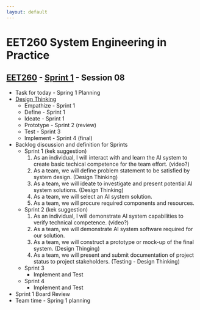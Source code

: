 ```yaml
---
layout: default
---
```


# EET260 System Engineering in Practice

## [EET260](../) - [Sprint 1](./) - Session 08

- Task for today - Spring 1 Planning
- [Design Thinking](https://youtu.be/6lmvCqvmjfE)
    - Empathize - Sprint 1
    - Define - Sprint 1
    - Ideate - Sprint 1
    - Prototype - Sprint 2 (review)
    - Test - Sprint 3
    - Implement - Sprint 4 (final)
- Backlog discussion and definition for Sprints
    - Sprint 1 (kek suggestion)
        1. As an individual, I will interact with and learn the AI system to create basic techical competence for the team effort. (video?)
        2. As a team, we will define problem statement to be satisfied by system design. (Design Thinking)
        3. As a team, we will ideate to investigate and present potential AI system solutions. (Design Thinking)
        4. As a team, we will select an AI system solution.
        5. As a team, we will procure required components and resources.
    - Sprint 2 (kek suggestion)
        1. As an individual, I will demonstrate AI system capabilities to verify technical competence. (video?)
        2. As a team, we will demonstrate AI system software required for our solution.
        3. As a team, we will construct a prototype or mock-up of the final system. (Design Thinging)
        4. As a team, we will present and submit documentation of project status to project stakeholders. (Testing - Design Thinking)
    - Sprint 3
        - Implement and Test
    - Sprint 4
        - Implement and Test
- Sprint 1 Board Review
- Team time - Spring 1 planning
